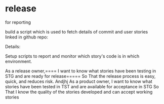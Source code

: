 # release
for reporting

 build a script which is used to fetch details of commit and user stories linked in github repo:

Details:


Setup scripts to report and monitor which story's code is in which environment.

As a release owner,====
I want to know what stories have been testing in STG and are ready for release=====
So That the release process is easy, quick, and reduces risk.
Andjhj
As a product owner,
I want to know what stories have been tested in TST and are available for acceptance in STG
So That I know the quality of the stories developed and can accept working stories
